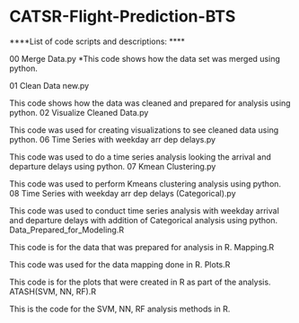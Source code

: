 # CATSR-Flight-Prediction-BTS

****List of code scripts and descriptions: ****

00 Merge Data.py *This code shows how the data set was merged using python.

01 Clean Data new.py

This code shows how the data was cleaned and prepared for analysis using python.
02 Visualize Cleaned Data.py

This code was used for creating visualizations to see cleaned data using python.
06 Time Series with weekday arr dep delays.py

This code was used to do a time series analysis looking the arrival and departure delays using python.
07 Kmean Clustering.py

This code was used to perform Kmeans clustering analysis using python.
08 Time Series with weekday arr dep delays (Categorical).py

This code was used to conduct time series analysis with weekday arrival and departure delays with addition of Categorical analysis using python.
Data_Prepared_for_Modeling.R

This code is for the data that was prepared for analysis in R.
Mapping.R

This code was used for the data mapping done in R.
Plots.R

This code is for the plots that were created in R as part of the analysis.
ATASH(SVM, NN, RF).R

This is the code for the SVM, NN, RF analysis methods in R.
